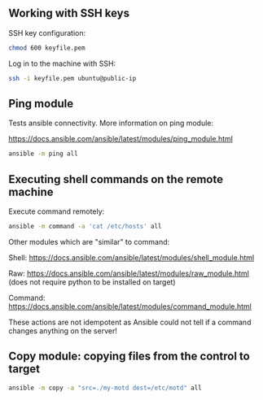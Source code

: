 ## Working with SSH keys

SSH key configuration:

```bash
chmod 600 keyfile.pem
```

Log in to the machine with SSH:
```bash
ssh -i keyfile.pem ubuntu@public-ip
```

## Ping module

Tests ansible connectivity. More information on ping module:

https://docs.ansible.com/ansible/latest/modules/ping_module.html

```bash
ansible -m ping all
```

## Executing shell commands on the remote machine

Execute command remotely:

```bash
ansible -m command -a 'cat /etc/hosts' all
```

Other modules which are "similar" to command:

Shell: https://docs.ansible.com/ansible/latest/modules/shell_module.html

Raw: https://docs.ansible.com/ansible/latest/modules/raw_module.html (does not require python to be installed on target)

Command: https://docs.ansible.com/ansible/latest/modules/command_module.html

These actions are not idempotent as Ansible could not tell if a command changes anything on the server!

## Copy module: copying files from the control to target

```bash
ansible -m copy -a "src=./my-motd dest=/etc/motd" all
```

